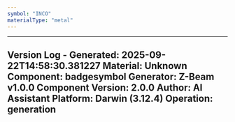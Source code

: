 ```yaml
---
symbol: "INCO"
materialType: "metal"
---
```


---
Version Log - Generated: 2025-09-22T14:58:30.381227
Material: Unknown
Component: badgesymbol
Generator: Z-Beam v1.0.0
Component Version: 2.0.0
Author: AI Assistant
Platform: Darwin (3.12.4)
Operation: generation
---